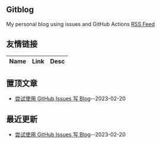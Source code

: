 ## Gitblog
My personal blog using issues and GitHub Actions
[RSS Feed](https://raw.githubusercontent.com/buzzzzx/gitblog/main/feed.xml)
## 友情链接
| Name | Link | Desc | 
 | ---- | ---- | ---- |
## 置顶文章
- [尝试使用 GitHub Issues 写 Blog](https://github.com/buzzzzx/gitblog/issues/1)--2023-02-20
## 最近更新
- [尝试使用 GitHub Issues 写 Blog](https://github.com/buzzzzx/gitblog/issues/1)--2023-02-20
